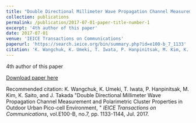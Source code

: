 ```yaml
---
title: "Double Directional Millimeter Wave Propagation Channel Measurement and Polarimetric Cluster Properties in Outdoor Urban Pico-cell Environment"
collection: publications
permalink: /publication/2017-07-01-paper-title-number-1
excerpt: '4th author of this paper'
date: 2017-07-01
venue: 'IEICE Transactions on Communications'
paperurl: 'https://search.ieice.org/bin/summary.php?id=e100-b_7_1133'
citation: 'K. Wangchuk, K. Umeki, T. Iwata, P. Hanpinitsak, M. Kim, K. Saito, and J. Takada "Double Directional Millimeter Wave Propagation Channel Measurement and Polarimetric Cluster Properties in Outdoor Urban Pico-cell Environment, " <i>IEICE Transactions on Communications</i>, vol.E100-B, no.7, pp. 1133-1144, Jul. 2017.'
---
```

4th author of this paper

[Download paper here](https://search.ieice.org/bin/summary.php?id=e100-b_7_1133)

Recommended citation: K. Wangchuk, K. Umeki, T. Iwata, P. Hanpinitsak, M. Kim, K. Saito, and J. Takada "Double Directional Millimeter Wave Propagation Channel Measurement and Polarimetric Cluster Properties in Outdoor Urban Pico-cell Environment, " <i>IEICE Transactions on Communications</i>, vol.E100-B, no.7, pp. 1133-1144, Jul. 2017.
